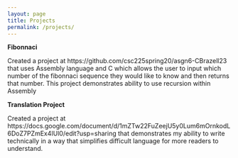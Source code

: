 ```yaml
---
layout: page
title: Projects
permalink: /projects/
---
```


<strong>Fibonnaci</strong>
<p>Created a project at https://github.com/csc225spring20/asgn6-CBrazell23 that uses Assembly language and C which allows the user to input which number of the fibonnaci sequence they would like to know and then returns that number. This project demonstrates ability to use recursion within Assembly</p>

<strong>Translation Project</strong>
<p>Created a project at https://docs.google.com/document/d/1mZTw22FuZeejU5y0Lum6mOrnkodL6DoZ7PZmEx4IUl0/edit?usp=sharing that demonstrates my ability to write technically in a way that simplifies difficult language for more readers to understand.

